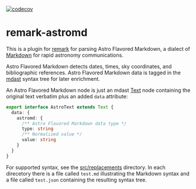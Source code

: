 [![codecov](https://codecov.io/gh/nasa-gcn/remark-astromd/branch/main/graph/badge.svg?token=3ID7X7XNNQ)](https://codecov.io/gh/nasa-gcn/remark-astromd)

# remark-astromd

This is a plugin for [remark](https://github.com/remarkjs/remark) for parsing Astro Flavored Markdown, a dialect of [Markdown](https://www.markdownguide.org) for rapid astronomy communications.

Astro Flavored Markdown detects dates, times, sky coordinates, and bibliographic references. Astro Flavored Markdown data is tagged in the [mdast](https://github.com/syntax-tree/mdast) syntax tree for later enrichment.

An Astro Flavored Markdown node is just an mdast [Text](https://github.com/syntax-tree/mdast#text) node containing the original text verbatim plus an added `data` attribute:

```ts
export interface AstroText extends Text {
  data: {
    astromd: {
      /** Astro Flavored Markdown data type */
      type: string
      /** Normalized value */
      value: string
    }
  }
}
```

For supported syntax, see the [src/replacements](src/replacements) directory. In each direcetory there is a file called `test.md` illustrating the Markdown syntax and a file called `test.json` containing the resulting syntax tree.
